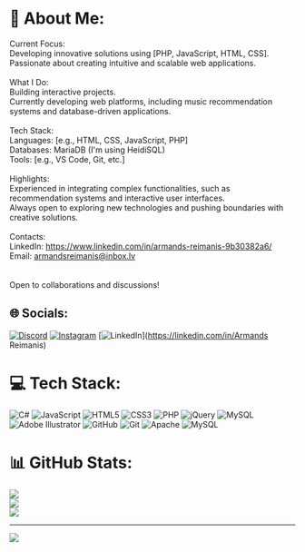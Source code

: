 # 💫 About Me:
Current Focus:<br>Developing innovative solutions using [PHP, JavaScript, HTML, CSS].<br>Passionate about creating intuitive and scalable web applications.<br><br>What I Do:<br>Building interactive projects.<br>Currently developing web platforms, including music recommendation systems and database-driven applications.<br><br>Tech Stack:<br>Languages: [e.g., HTML, CSS, JavaScript, PHP]<br>Databases: MariaDB (I'm using HeidiSQL)<br>Tools: [e.g., VS Code, Git, etc.]<br><br>Highlights:<br>Experienced in integrating complex functionalities, such as recommendation systems and interactive user interfaces.<br>Always open to exploring new technologies and pushing boundaries with creative solutions.<br><br>Contacts:<br>LinkedIn: https://www.linkedin.com/in/armands-reimanis-9b30382a6/<br>Email: armandsreimanis@inbox.lv<br><br><br>Open to collaborations and discussions!


## 🌐 Socials:
[![Discord](https://img.shields.io/badge/Discord-%237289DA.svg?logo=discord&logoColor=white)](https://discord.gg/kefflo249) [![Instagram](https://img.shields.io/badge/Instagram-%23E4405F.svg?logo=Instagram&logoColor=white)](https://instagram.com/laima.grauds) [![LinkedIn](https://img.shields.io/badge/LinkedIn-%230077B5.svg?logo=linkedin&logoColor=white)](https://linkedin.com/in/Armands Reimanis) 

# 💻 Tech Stack:
![C#](https://img.shields.io/badge/c%23-%23239120.svg?style=for-the-badge&logo=csharp&logoColor=white) ![JavaScript](https://img.shields.io/badge/javascript-%23323330.svg?style=for-the-badge&logo=javascript&logoColor=%23F7DF1E) ![HTML5](https://img.shields.io/badge/html5-%23E34F26.svg?style=for-the-badge&logo=html5&logoColor=white) ![CSS3](https://img.shields.io/badge/css3-%231572B6.svg?style=for-the-badge&logo=css3&logoColor=white) ![PHP](https://img.shields.io/badge/php-%23777BB4.svg?style=for-the-badge&logo=php&logoColor=white) ![jQuery](https://img.shields.io/badge/jquery-%230769AD.svg?style=for-the-badge&logo=jquery&logoColor=white) ![MySQL](https://img.shields.io/badge/mysql-4479A1.svg?style=for-the-badge&logo=mysql&logoColor=white) ![Adobe Illustrator](https://img.shields.io/badge/adobe%20illustrator-%23FF9A00.svg?style=for-the-badge&logo=adobe%20illustrator&logoColor=white) ![GitHub](https://img.shields.io/badge/github-%23121011.svg?style=for-the-badge&logo=github&logoColor=white) ![Git](https://img.shields.io/badge/git-%23F05033.svg?style=for-the-badge&logo=git&logoColor=white) ![Apache](https://img.shields.io/badge/apache-%23D42029.svg?style=for-the-badge&logo=apache&logoColor=white) ![MySQL](https://img.shields.io/badge/mysql-4479A1.svg?style=for-the-badge&logo=mysql&logoColor=white)
# 📊 GitHub Stats:
![](https://github-readme-stats.vercel.app/api?username=Kefflo&theme=dark&hide_border=false&include_all_commits=false&count_private=false)<br/>
![](https://github-readme-streak-stats.herokuapp.com/?user=Kefflo&theme=dark&hide_border=false)<br/>
![](https://github-readme-stats.vercel.app/api/top-langs/?username=Kefflo&theme=dark&hide_border=false&include_all_commits=false&count_private=false&layout=compact)

---
[![](https://visitcount.itsvg.in/api?id=Kefflo&icon=0&color=0)](https://visitcount.itsvg.in)

<!-- Proudly created with GPRM ( https://gprm.itsvg.in ) -->
